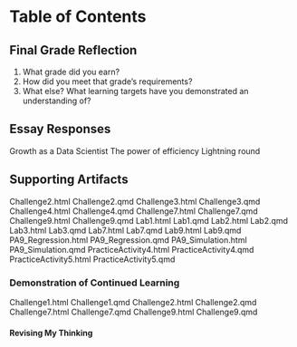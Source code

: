 
# Table of Contents 

## Final Grade Reflection

1.	What grade did you earn? 
2.	How did you meet that grade’s requirements? 
3.	What else?
What learning targets have you demonstrated an understanding of?

## Essay Responses

Growth as a Data Scientist
The power of efficiency
Lightning round

## Supporting Artifacts 

Challenge2.html
Challenge2.qmd
Challenge3.html
Challenge3.qmd
Challenge4.html
Challenge4.qmd
Challenge7.html
Challenge7.qmd
Challenge9.html
Challenge9.qmd
Lab1.html
Lab1.qmd
Lab2.html
Lab2.qmd
Lab3.html
Lab3.qmd
Lab7.html
Lab7.qmd
Lab9.html
Lab9.qmd
PA9_Regression.html
PA9_Regression.qmd
PA9_Simulation.html
PA9_Simulation.qmd
PracticeActivity4.html
PracticeActivity4.qmd
PracticeActivity5.html
PracticeActivity5.qmd

### Demonstration of Continued Learning

Challenge1.html
Challenge1.qmd
Challenge2.html
Challenge2.qmd
Challenge7.html
Challenge7.qmd
Challenge9.html
Challenge9.qmd

#### Revising My Thinking

